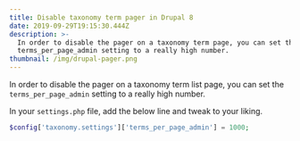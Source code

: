 ```yaml
---
title: Disable taxonomy term pager in Drupal 8
date: 2019-09-29T19:15:30.444Z
description: >-
  In order to disable the pager on a taxonomy term page, you can set the
  terms_per_page_admin setting to a really high number.
thumbnail: /img/drupal-pager.png
---
```

In order to disable the pager on a taxonomy term list page, you can set the `terms_per_page_admin` setting to a really high number.

In your `settings.php` file, add the below line and tweak to your liking.

```php
$config['taxonomy.settings']['terms_per_page_admin'] = 1000;
```
